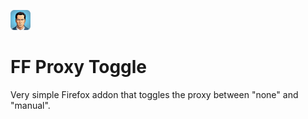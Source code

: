 ![FF Proxy Logo](https://raw.githubusercontent.com/altera2015/ff_proxy_toggle/refs/heads/master/icon.png)

# FF Proxy Toggle

Very simple Firefox addon that toggles
the proxy between "none" and "manual".
